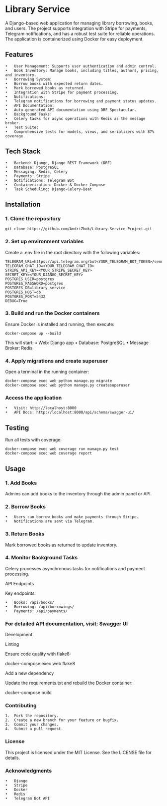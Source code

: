 # Library Service

A Django-based web application for managing library borrowing, books, and users. The project supports integration with Stripe for payments, Telegram notifications, and has a robust test suite for reliable operations. The application is containerized using Docker for easy deployment.

## Features

	•	User Management: Supports user authentication and admin control.
	•	Book Inventory: Manage books, including titles, authors, pricing, and inventory.
	•	Borrowing System:
	•	Borrow books with expected return dates.
	•	Mark borrowed books as returned.
	•	Integration with Stripe for payment processing.
	•	Notifications:
	•	Telegram notifications for borrowing and payment status updates.
	•	API Documentation:
	•	Auto-generated API documentation using DRF Spectacular.
	•	Background Tasks:
	•	Celery tasks for async operations with Redis as the message broker.
	•	Test Suite:
	•	Comprehensive tests for models, views, and serializers with 87% coverage.

## Tech Stack

	•	Backend: Django, Django REST Framework (DRF)
	•	Database: PostgreSQL
	•	Messaging: Redis, Celery
	•	Payments: Stripe
	•	Notifications: Telegram Bot
	•	Containerization: Docker & Docker Compose
	•	Task Scheduling: Django-Celery-Beat

## Installation

### 1. Clone the repository

```
git clone https://github.com/AndriZhok/Library-Service-Project.git
```


### 2. Set up environment variables

Create a .env file in the root directory with the following variables:

```
TELEGRAM_URL=https://api.telegram.org/bot<YOUR_TELEGRAM_BOT_TOKEN>/sendMessage
TELEGRAM_CHAT_ID=<YOUR_TELEGRAM_CHAT_ID>
STRIPE_API_KEY=<YOUR_STRIPE_SECRET_KEY>
SECRET_KEY=<YOUR_DJANGO_SECRET_KEY>
POSTGRES_USER=postgres
POSTGRES_PASSWORD=postgres
POSTGRES_DB=library_service
POSTGRES_HOST=db
POSTGRES_PORT=5432
DEBUG=True
```

### 3. Build and run the Docker containers

Ensure Docker is installed and running, then execute:

```
docker-compose up --build
```

This will start:
	•	Web: Django app
	•	Database: PostgreSQL
	•	Message Broker: Redis

### 4. Apply migrations and create superuser

Open a terminal in the running container:

```
docker-compose exec web python manage.py migrate
docker-compose exec web python manage.py createsuperuser
```

### Access the application

	•	Visit: http://localhost:8000
	•	API Docs: http://localhost:8000/api/schema/swagger-ui/

## Testing

Run all tests with coverage:

```
docker-compose exec web coverage run manage.py test
docker-compose exec web coverage report
```

## Usage

### 1. Add Books

Admins can add books to the inventory through the admin panel or API.

### 2. Borrow Books

	•	Users can borrow books and make payments through Stripe.
	•	Notifications are sent via Telegram.

### 3. Return Books

Mark borrowed books as returned to update inventory.

### 4. Monitor Background Tasks

Celery processes asynchronous tasks for notifications and payment processing.

API Endpoints

Key endpoints:

	•	Books: /api/books/
	•	Borrowing: /api/borrowings/
	•	Payments: /api/payments/

### For detailed API documentation, visit: Swagger UI

Development

Linting

Ensure code quality with flake8:

docker-compose exec web flake8

Add a new dependency

Update the requirements.txt and rebuild the Docker container:

docker-compose build

### Contributing

	1.	Fork the repository.
	2.	Create a new branch for your feature or bugfix.
	3.	Commit your changes.
	4.	Submit a pull request.

### License

This project is licensed under the MIT License. See the LICENSE file for details.

### Acknowledgments

	•	Django
	•	Stripe
	•	Docker
	•	Redis
	•	Telegram Bot API
